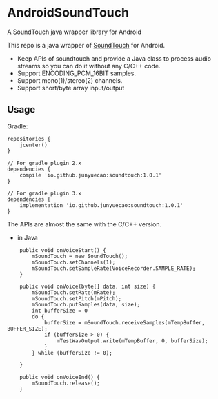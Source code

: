 # AndroidSoundTouch
A SoundTouch java wrapper library for Android

This repo is a java wrapper of [SoundTouch](https://www.surina.net/soundtouch/) for Android.

 - Keep APIs of soundtouch and provide a Java class to process audio streams so you can do it without any C/C++ code.
 - Support ENCODING_PCM_16BIT samples.
 - Support mono(1)/stereo(2) channels.
 - Support short/byte array input/output

## Usage
Gradle:
```
repositories {
    jcenter()
}

// For gradle plugin 2.x
dependencies {
    compile 'io.github.junyuecao:soundtouch:1.0.1'
}

// For gradle plugin 3.x
dependencies {
    implementation 'io.github.junyuecao:soundtouch:1.0.1'
}
```

The APIs are almost the same with the C/C++ version.
- in Java
```
    public void onVoiceStart() {
        mSoundTouch = new SoundTouch();
        mSoundTouch.setChannels(1);
        mSoundTouch.setSampleRate(VoiceRecorder.SAMPLE_RATE);
    }

    public void onVoice(byte[] data, int size) {
        mSoundTouch.setRate(mRate);
        mSoundTouch.setPitch(mPitch);
        mSoundTouch.putSamples(data, size);
        int bufferSize = 0
        do {
            bufferSize = mSoundTouch.receiveSamples(mTempBuffer, BUFFER_SIZE);
            if (bufferSize > 0) {
                mTestWavOutput.write(mTempBuffer, 0, bufferSize);
            }
        } while (bufferSize != 0);

    }

    public void onVoiceEnd() {
        mSoundTouch.release();
    }
```

